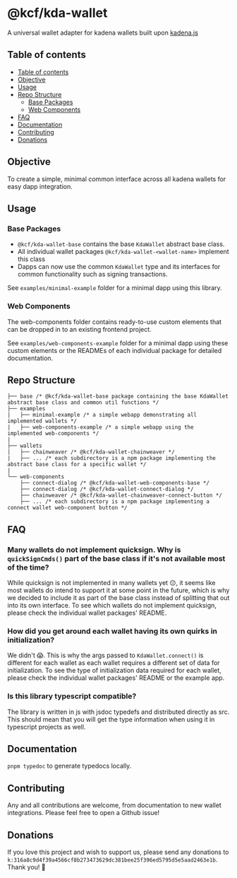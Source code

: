 # @kcf/kda-wallet

A universal wallet adapter for kadena wallets built upon [kadena.js](https://github.com/kadena-community/kadena.js)

## Table of contents

- [Table of contents](#table-of-contents)
- [Objective](#objective)
- [Usage](#usage)
- [Repo Structure](#repo-structure)
  - [Base Packages](#base-packages)
  - [Web Components](#web-components)
- [FAQ](#faq)
- [Documentation](#documentation)
- [Contributing](#contributing)
- [Donations](#donations)

## Objective

To create a simple, minimal common interface across all kadena wallets for easy dapp integration.

## Usage

### Base Packages

- `@kcf/kda-wallet-base` contains the base `KdaWallet` abstract base class.
- All individual wallet packages `@kcf/kda-wallet-<wallet-name>` implement this class
- Dapps can now use the common `KdaWallet` type and its interfaces for common functionality such as signing transactions.

See `examples/minimal-example` folder for a minimal dapp using this library.

### Web Components

The web-components folder contains ready-to-use custom elements that can be dropped in to an existing frontend project.

See `examples/web-components-example` folder for a minimal dapp using these custom elements or the READMEs of each individual package for detailed documentation.

## Repo Structure

```
├── base /* @kcf/kda-wallet-base package containing the base KdaWallet abstract base class and common util functions */
├── examples
|   ├── minimal-example /* a simple webapp demonstrating all implemented wallets */
|   ├── web-components-example /* a simple webapp using the implemented web-components */
|
├── wallets
|   ├── chainweaver /* @kcf/kda-wallet-chainweaver */
|   ├── ... /* each subdirectory is a npm package implementing the abstract base class for a specific wallet */
|
└── web-components
    ├── connect-dialog /* @kcf/kda-wallet-web-components-base */
    ├── connect-dialog /* @kcf/kda-wallet-connect-dialog */
    ├── chainweaver /* @kcf/kda-wallet-chainweaver-connect-button */
    ├── ... /* each subdirectory is a npm package implementing a connect wallet web-component button */
```

## FAQ

### Many wallets do not implement quicksign. Why is `quickSignCmds()` part of the base class if it's not available most of the time?

While quicksign is not implemented in many wallets yet 😔, it seems like most wallets do intend to support it at some point in the future, which is why we decided to include it as part of the base class instead of splitting that out into its own interface. To see which wallets do not implement quicksign, please check the individual wallet packages' README.

### How did you get around each wallet having its own quirks in initialization?

We didn't 😱. This is why the args passed to `KdaWallet.connect()` is different for each wallet as each wallet requires a different set of data for initialization. To see the type of initialization data required for each wallet, please check the individual wallet packages' README or the example app.

### Is this library typescript compatible?

The library is written in js with jsdoc typedefs and distributed directly as src. This should mean that you will get the type information when using it in typescript projects as well.

## Documentation

`pnpm typedoc` to generate typedocs locally.

## Contributing

Any and all contributions are welcome, from documentation to new wallet integrations. Please feel free to open a Github issue!

## Donations

If you love this project and wish to support us, please send any donations to `k:316a8c9d4f39a4566cf8b273473629dc381bee25f396ed5795d5e5aad2463e1b`. Thank you! 🥰

